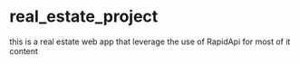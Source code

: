 # real_estate_project
this is a real estate web app that leverage the use of RapidApi for most of it content 

